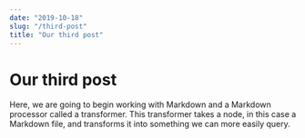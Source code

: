 ```yaml
---
date: "2019-10-18"
slug: "/third-post"
title: "Our third post"
---
```


# Our third post

Here, we are going to begin working with Markdown and a Markdown processor called a transformer. This transformer takes a node, in this case a Markdown file, and transforms it into something we can more easily query.
